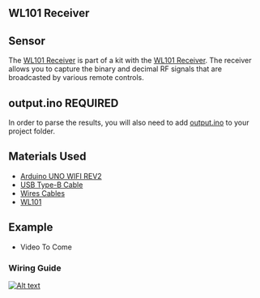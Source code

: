 ## WL101 Receiver

## Sensor
The [WL101 Receiver](https://amzn.to/3BcHFsR) is part of a kit with the [WL101 Receiver](https://goprogro.com/code/wl101-superheterodyne-receiver/). The receiver allows you to capture the binary and decimal RF signals that are broadcasted by various remote controls.

## output.ino REQUIRED
In order to parse the results, you will also need to add [output.ino](https://github.com/goprogro/goprogro/blob/main/sensors/output.ino) to your project folder.


## Materials Used
 - [Arduino UNO WIFI REV2](https://amzn.to/3bXp0qw) 
 - [USB Type-B Cable](https://amzn.to/3yrHfMk) 
 - [Wires Cables](https://amzn.to/3ykkRnR) 
 - [WL101](https://amzn.to/3BcHFsR)

    
## Example
- Video To Come

### Wiring Guide
[![Alt text](https://goprogro.com/wp-content/uploads/2022/07/uno-wifi-rev2-wl101.png "Title")](https://goprogro.com/code/wl101-superheterodyne-receiver/)
